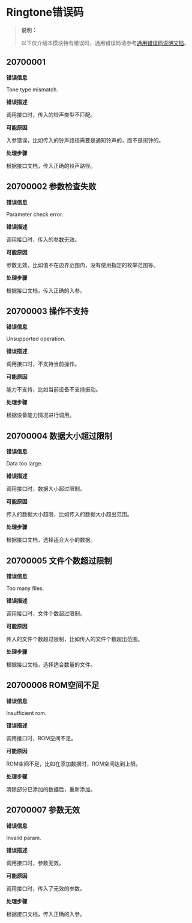 # Ringtone错误码

> **说明：**
>
> 以下仅介绍本模块特有错误码，通用错误码请参考[通用错误码说明文档](../errorcode-universal.md)。

## 20700001

**错误信息**

Tone type mismatch.

**错误描述**

调用接口时，传入的铃声类型不匹配。

**可能原因**

入参错误，比如传入的铃声路径需要是通知铃声的，而不是闹钟的。

**处理步骤**

根据接口文档，传入正确的铃声路径。

## 20700002 参数检查失败

**错误信息**

Parameter check error.

**错误描述**

调用接口时，传入的参数无效。

**可能原因**

参数无效，比如值不在边界范围内，没有使用指定的枚举范围等。

**处理步骤**

根据接口文档，传入正确的入参。

## 20700003 操作不支持

**错误信息**

Unsupported operation.

**错误描述**

调用接口时，不支持当前操作。

**可能原因**

能力不支持，比如当前设备不支持振动。

**处理步骤**

根据设备能力情况进行调用。

## 20700004 数据大小超过限制

**错误信息**

Data too large.

**错误描述**

调用接口时，数据大小超过限制。

**可能原因**

传入的数据大小超限，比如传入的数据大小超出范围。

**处理步骤**

根据接口文档，选择适合大小的数据。

## 20700005 文件个数超过限制

**错误信息**

Too many files.

**错误描述**

调用接口时，文件个数超过限制。

**可能原因**

传入的文件个数超过限制，比如传入的文件个数超出范围。

**处理步骤**

根据接口文档，选择适合数量的文件。

## 20700006 ROM空间不足

**错误信息**

Insufficient rom.

**错误描述**

调用接口时，ROM空间不足。

**可能原因**

ROM空间不足，比如在添加数据时，ROM空间达到上限。

**处理步骤**

清除部分已添加的数据后，重新添加。

## 20700007 参数无效

**错误信息**

Invalid param.

**错误描述**

调用接口时，参数无效。

**可能原因**

调用接口时，传入了无效的参数。

**处理步骤**

根据接口文档，传入正确的入参。